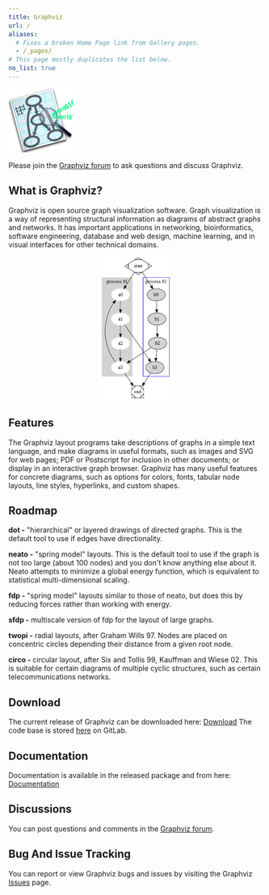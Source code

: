 ```yaml
---
title: Graphviz
url: /
aliases:
  # Fixes a broken Home Page link from Gallery pages.
  - /_pages/
# This page mostly duplicates the list below.
no_list: true
---
```


![Graphviz logo -- arrows pointing between circles on graph paper, with magnifying glass on top](/Resources/app.png)

Please join the [Graphviz forum](https://forum.graphviz.org) to ask
questions and discuss Graphviz.

## What is Graphviz?

Graphviz is open source graph visualization software. Graph visualization is a way of representing structural information as diagrams of abstract graphs and networks. It has important applications in networking, bioinformatics, software engineering, database and web design, machine learning, and in visual interfaces for other technical domains.

<img alt="Cluster" src="/Gallery/directed/cluster.png" style="display:block; height:289px; margin-left:auto; margin-right:auto; width:150px" />

## Features

The Graphviz layout programs take descriptions of graphs in a simple text language, and make diagrams in useful formats, such as images and SVG for web pages; PDF or Postscript for inclusion in other documents; or display in an interactive graph browser. Graphviz has many useful features for concrete diagrams, such as options for colors, fonts, tabular node layouts, line styles, hyperlinks, and custom shapes.

## Roadmap

**dot -** "hierarchical" or layered drawings of directed graphs. This is the default tool to use if edges have directionality.

**neato -** "spring model" layouts. This is the default tool to use if the graph is not too large (about 100 nodes) and you don&#39;t know anything else about it. Neato attempts to minimize a global energy function, which is equivalent to statistical multi-dimensional scaling.

**fdp -** "spring model" layouts similar to those of neato, but does this by reducing forces rather than working with energy.

**sfdp -** multiscale version of fdp for the layout of large graphs.

**twopi -** radial layouts, after Graham Wills 97. Nodes are placed on concentric circles depending their distance from a given root node.

**circo -** circular layout, after Six and Tollis 99, Kauffman and Wiese 02. This is suitable for certain diagrams of multiple cyclic structures, such as certain telecommunications networks. 

## Download

The current release of Graphviz can be downloaded here: [Download](/download)
The code base is stored [here](https://gitlab.com/graphviz/graphviz/) on
GitLab.

## Documentation

Documentation is available in the released package and from here: [Documentation](/documentation)

## Discussions

You can post questions and comments in the [Graphviz forum](https://forum.graphviz.org).

## Bug And Issue Tracking

You can report or view Graphviz bugs and issues by visiting the Graphviz [Issues](https://gitlab.com/graphviz/graphviz/issues) page.

